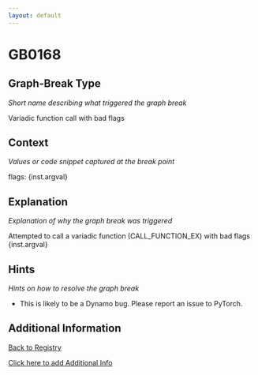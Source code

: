 ```yaml
---
layout: default
---
```

# GB0168

## Graph-Break Type
*Short name describing what triggered the graph break*

Variadic function call with bad flags

## Context
*Values or code snippet captured at the break point*

flags: {inst.argval}

## Explanation
*Explanation of why the graph break was triggered*

Attempted to call a variadic function (CALL_FUNCTION_EX) with bad flags {inst.argval}

## Hints
*Hints on how to resolve the graph break*

- This is likely to be a Dynamo bug. Please report an issue to PyTorch.


## Additional Information

<!-- ADDITIONAL INFORMATION START - Add custom information below this line -->

<!-- ADDITIONAL INFORMATION END -->

[Back to Registry](../index.html)

[Click here to add Additional Info](https://github.com/pytorch-labs/compile-graph-break-site/edit/main/docs/gb/gb0168.md)
